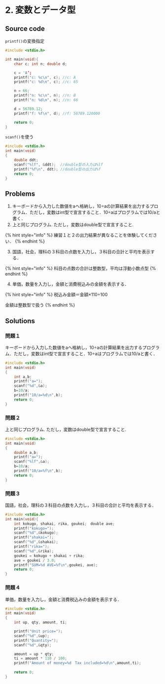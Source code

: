# 2. 変数とデータ型

## Source code

`printf()`の変換指定

```c
#include <stdio.h>

int main(void){
    char c; int n; double d;

    c = 'A’;
    printf("c: %c\n", c); //c: A
    printf("c: %d\n", c); //c: 65

    n = 66;
    printf("n: %c\n", n); //n: B
    printf("n: %d\n", n); //n: 66

    d = 56789.12;
    printf("f: %f\n", d); //f: 56789.120000

    return 0;
}
```

`scanf()`を使う

```c
#include <stdio.h>
int main(void)
{
    double ddt;
    scanf("%lf", &ddt);  //double型の入力は%lf
    printf("%f\n", ddt); //double型の出力は%f
    return 0;
}

```

## Problems

1. キーボードから入力した数値をaへ格納し，10÷aの計算結果を出力するプログラム．ただし，変数はint型で宣言すること．10÷aはプログラムでは10/aと書く．
2. 上と同じプログラム. ただし，変数はdouble型で宣言すること.

{% hint style="info" %}
練習１と２の出力結果が異なることを体験してください．
{% endhint %}

3. 国語，社会，理科の３科目の点数を入力し，３科目の合計と平均を表示する．

{% hint style="info" %}
科目の点数の合計は整数型，平均は浮動小数点型
{% endhint %}

4. 単価，数量を入力し，金額と消費税込みの金額を表示する．

{% hint style="info" %}
税込み金額＝金額×110÷100

金額は整数型で扱う
{% endhint %}

## Solutions

### 問題１

キーボードから入力した数値をaへ格納し，10÷aの計算結果を出力するプログラム．ただし，変数はint型で宣言すること．10÷aはプログラムでは10/aと書く．

```c
#include <stdio.h>
int main(void)
{
    int a,b;
    printf("a=");
    scanf("%d",&a);
    b=10/a;
    printf("10/a=%d\n",b);
    return 0;
}
```

### 問題２

上と同じプログラム. ただし，変数はdouble型で宣言すること.

```c
#include <stdio.h>
int main(void)
{
    double a,b;
    printf("a=");
    scanf("%lf",&a);
    b=10/a;
    printf("10/a=%f\n",b);
    return 0;
}
```

### 問題３

国語，社会，理科の３科目の点数を入力し，３科目の合計と平均を表示する．

```c
#include <stdio.h>
int main(void){
	int kokugo, shakai, rika, goukei;　double ave;
	printf("kokugo=");
	scanf("%d",&kokugo);
	printf("shakai=");
	scanf("%d",&shakai);
	printf("rika=");
	scanf("%d",&rika);
	goukei = kokugo + shakai + rika;
	ave = goukei / 3.0;
	printf("SUM=%d AVE=%f\n",goukei, ave);
	return 0;
}
```

### 問題４

単価，数量を入力し，金額と消費税込みの金額を表示する．

```c
#include <stdio.h>
int main(void)
{
	int up, qty, amount, ti;

	printf("Unit price=");
	scanf("%d",&up);
	printf("Quantity=");
	scanf("%d",&qty);

	amount = up * qty;
	ti = amount * 110 / 100;
	printf("Amount of money=%d　Tax included=%d\n",amount,ti);
	
	return 0;
}

```
